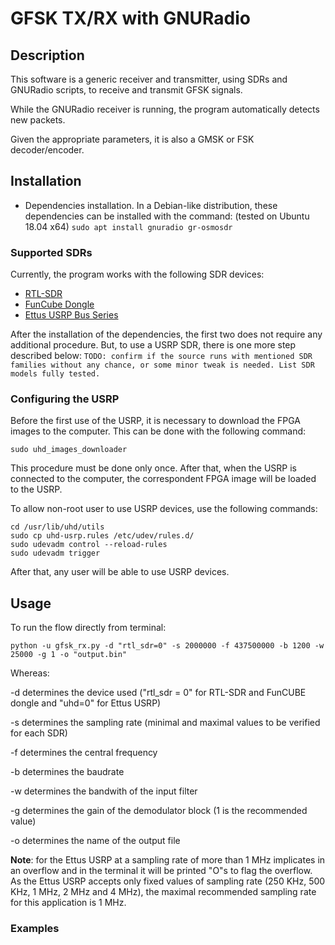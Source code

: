 # GFSK TX/RX with GNURadio


## Description 

This software is a generic receiver and transmitter, using SDRs and GNURadio scripts, to receive and transmit GFSK signals.

While the GNURadio receiver is running, the program automatically detects new packets.

Given the appropriate parameters, it is also a GMSK or FSK decoder/encoder.


## Installation

- Dependencies installation. In a Debian-like distribution, these dependencies can be installed with the command: (tested on Ubuntu 18.04 x64)
`sudo apt install gnuradio gr-osmosdr`



### Supported SDRs

Currently, the program works with the following SDR devices:

* [RTL-SDR](https://www.rtl-sdr.com/about-rtl-sdr/)
* [FunCube Dongle](http://www.funcubedongle.com/)
* [Ettus USRP Bus Series](https://www.ettus.com/product/category/USRP-Bus-Series)

After the installation of the dependencies, the first two does not require any additional procedure. But, to use a USRP SDR, there is one more step described below:
`TODO: confirm if the source runs with mentioned SDR families without any chance, or some minor tweak is needed. List SDR models fully tested.`

### Configuring the USRP

Before the first use of the USRP, it is necessary to download the FPGA images to the computer. This can be done with the following command:

`sudo uhd_images_downloader`

This procedure must be done only once. After that, when the USRP is connected to the computer, the correspondent FPGA image will be loaded to the USRP.

To allow non-root user to use USRP devices, use the following commands:

```  
cd /usr/lib/uhd/utils
sudo cp uhd-usrp.rules /etc/udev/rules.d/
sudo udevadm control --reload-rules
sudo udevadm trigger
```

After that, any user will be able to use USRP devices.



## Usage

To run the flow directly from terminal:

`python -u gfsk_rx.py -d "rtl_sdr=0" -s 2000000 -f 437500000 -b 1200 -w 25000 -g 1 -o "output.bin"`

Whereas:

-d determines the device used ("rtl_sdr = 0" for RTL-SDR and FunCUBE dongle and "uhd=0" for Ettus USRP)

-s determines the sampling rate (minimal and maximal values to be verified for each SDR)

-f determines the central frequency

-b determines the baudrate

-w determines the bandwith of the input filter

-g determines the gain of the demodulator block (1 is the recommended value)

-o determines the name of the output file

**Note**: for the Ettus USRP at a sampling rate of more than 1 MHz implicates in an overflow and in the terminal it will be printed "O"s to flag the overflow. As the Ettus USRP accepts only fixed values of sampling rate (250 KHz, 500 KHz, 1 MHz, 2 MHz and 4 MHz), the maximal recommended sampling rate for this application is 1 MHz.

### Examples




